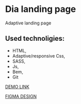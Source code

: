 # Dia landing page

Adaptive landing page
## Used technoligies:
- HTML,
- Adaptive/responsive Css,
- SASS,
- Js,
- Bem, 
- Git

[DEMO LINK](https://andrii-medintsev.github.io/layout_dia-portfolio/)

[FIGMA DESIGN](https://www.figma.com/file/7qwsWggv9BAxMi2VPhBuPr/Air-(formerly-Dia)?node-id=9138%3A35)
